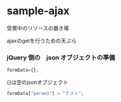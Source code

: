 # sample-ajax
受賞中のリソースの置き場

ajaxのgetを行うための天ぷら
### jQuery 側の　json オブジェクトの準備
```javascript
formData={};
```
{}は空のjsonオブジェクト
```javascript
formData["param1"] = "テスト";
```
